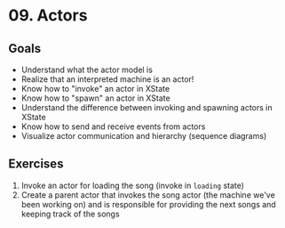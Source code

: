 # 09. Actors

## Goals

- Understand what the actor model is
- Realize that an interpreted machine is an actor!
- Know how to "invoke" an actor in XState
- Know how to "spawn" an actor in XState
- Understand the difference between invoking and spawning actors in XState
- Know how to send and receive events from actors
- Visualize actor communication and hierarchy (sequence diagrams)

## Exercises

1. Invoke an actor for loading the song (invoke in `loading` state)
2. Create a parent actor that invokes the song actor (the machine we've been working on) and is responsible for providing the next songs and keeping track of the songs
